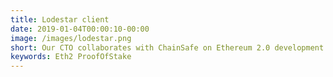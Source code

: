 ```yaml
---
title: Lodestar client
date: 2019-01-04T00:00:10-00:00
image: /images/lodestar.png
short: Our CTO collaborates with ChainSafe on Ethereum 2.0 development of TypeScript implementation of the Beacon Chain.
keywords: Eth2 ProofOfStake
---
```

